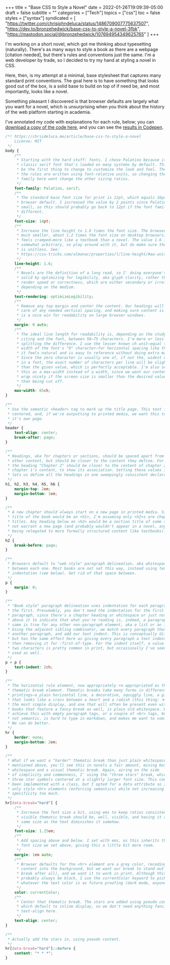 +++
title = "Base CSS to Style a Novel"
date = 2022-01-26T19:09:39-05:00
draft = false
subtitle = ""
categories = ["Tech"]
topics = ["css"]
toc = false
styles = ["syntax"]
syndicated = [
  "https://twitter.com/chrisjohndeluca/status/1486709007775637507",
  "https://dev.to/bronzehedwick/base-css-to-style-a-novel-3fbk",
  "https://mastodon.social/@bronzehedwick/107694954349625765"
]
+++

I'm working on a short novel, which got me thinking about typesetting
(naturally). There's as many ways to style a book as there are a webpage
[citation needed], but there's rules and conventions just the same. I'm
a web developer by trade, so I decided to try my hand at styling a novel
in CSS.

<!--more-->

Here, then, is my attempt at a minimal, base stylesheet that captures
many standard print conventions. The goal here is to have something that
looks good out of the box, is a solid base to build on top of if need
be, and most importantly, looks like a novel.

Something pleasant I discovered is that browser defaults are largely
what you want for a novel, which is unsurprising when you think about
the history of the web platform starting in academia.

I've annotated my code with explanations for each rule, below;
you can <a download href="./documents/novel.css">download
a copy of the code here</a>, and you can see the [results in
Codepen](https://codepen.io/bronzehedwick/pen/xxPbPwX).

```css
/*! https://chrisdeluca.me/article/base-css-to-style-a-novel
    License: MIT
 */
body {
    /**
     * Starting with the hard stuff: fonts. I chose Palatino because it's a
     * classic serif font that's loaded on many systems by default. This would
     * be the first thing to change to customize the look and feel. The rest of
     * the rules are written using font-relative units, so changing the font
     * family here wont change the other sizing ratios.
     */
    font-family: Palatino, serif;
    /**
     * The standard base font size for print is 12pt, which equals 16px, the
     * browser default. I increased the value by 2 points since Palatino runs
     * small, so this should probably go back to 12pt if the font family is
     * different.
     */
    font-size: 14pt;
    /**
     * Increase the line height to 1.6 times the font size. The browser default is
     * much smaller, about 1.2 times the font size on desktop browsers, which
     * feels cramped—more like a textbook than a novel. The value 1.6 is
     * somewhat arbitrary, so play around with it, but do make sure the value
     * is unitless. See:
     * https://css-tricks.com/almanac/properties/l/line-height/#aa-unitless-line-heights
     */
    line-height: 1.6;
    /**
     * Novels are the definition of a long read, so I' doing everyone's eyes a
     * solid by optimizing for legibility, aka glyph clarity, rather than
     * render speed or correctness, which are either secondary or irrelevant,
     * depending on the medium.
     */
    text-rendering: optimizeLegibility;
    /**
     * Remove any top margin and center the content. Our headings will take
     * care of any needed vertical spacing, and making sure content is centered
     * is a nice win for readability on large browser windows.
     */
    margin: 0 auto;
    /**
     * The ideal line length for readability is, depending on the study you're
     * citing and the font, between 50–75 characters. I'm more or less
     * splitting the difference. I use the lesser known ch unit—equal to the
     * width of the font's "0" character—for horizontal spacing like this, as
     * it feels natural and is easy to reference without doing extra math.
     * Since the zero character is usually one of, if not the, widest character
     * in a font, the exact number of characters per line will be slightly more
     * than the given value, which is perfectly acceptable. I'm also setting
     * this as a max-width instead of a width, since we want our content to
     * wrap nicely if the screen size is smaller than the desired value, rather
     * than being cut off.
     */
    max-width: 65ch;
}

/**
 * Use the semantic <header> tag to mark up the title page. This text is always
 * centered, and, if we're outputting to printed media, we want this to be on
 * it's own page.
 */
header {
    text-align: center;
    break-after: page;
}

/**
 * Headings, aka for chapters or sections, should be spaced apart from all
 * other content, but should be closer to the content they define. For example,
 * the heading "Chapter 2" should be closer to the content of chapter 2 than to
 * chapter 1's content, to show its association. Setting these values in ems
 * lets us define all the headings in one sweepingly consistent declaration.
 */
h1, h2, h3, h4, h5, h6 {
    margin-top: 2em;
    margin-bottom: 1em;
}

/**
 * A new chapter should always start on a new page in printed media. Since the
 * title of the book would be an <h1>, I'm assuming only <h2>s are chapter
 * titles. Any heading below an <h2> would be a section title of some sort, and
 * not warrant a new page (and probably wouldn't appear in a novel, anyway,
 * being relegated to more formally structured content like textbooks).
 */
h2 {
    break-before: page;
}

/**
 * Browsers default to "web style" paragraph delineation, aka whitespace
 * between each one. Most books are not set this way, instead using text
 * indentation (see below). Get rid of that space between.
 */
p {
    margin: 0;
}

/**
 * "Book style" paragraph delineation uses indentation for each paragraph after
 * the first. Presumably, you don't need the indentation for the first
 * paragraph, since there's a chapter heading or whitespace or just not text
 * above it to indicate that what you're reading is, indeed, a paragraph. The
 * same is true for any other non-paragraph element, aka a list or an image.
 * Using the adjacent sibling combinator, we match every paragraph that follows
 * another paragraph, and add our text indent. This is conceptually different
 * but has the same effect here as giving every paragraph a text indent, and
 * then removing it for :first-of-type. For the indent itself, a value of about
 * two characters is pretty common in print, but occasionally I've seen four is
 * used as well.
 */
p + p {
    text-indent: 2ch;
}

/**
 * The horizontal rule element, now appropriately re-appropriated as the
 * thematic break element. Thematic breaks take many forms in different
 * printings—a plain horizontal line, a decorative, squiggly line, a glyph
 * that looks like a cross between a heart and a radish (this thing: ❧)—but
 * the most simple display, and one that will often be present even within
 * books that feature a fancy break as well, is plain old whitespace. We could
 * achieve this with empty paragraph tags, or a couple of <br> tags, but that's
 * not semantic, is hard to type in markdown, and makes me want to vomit.
 * We can do better.
 */
hr {
    border: none;
    margin-bottom: 2em;
}

/**
 * What if we want a "harder" thematic break than just plain whitespace? As
 * mentioned above, you'll see this in novels a fair amount, mixing both
 * whitespace and a visual thematic break. Again, airing on the side
 * of simplicity and commonness, I' using the "three stars" break, which is
 * three star symbols centered at a slightly larger font size. This could have
 * been implemented with a class, but I opted for a data attribute so I could
 * only style <hr> elements (enforcing semantics) while not increasing the
 * specificity too much.
 */
hr[data-break="hard"] {
    /**
     * Increase the font size a bit, using ems to keep ratios consistent. A
     * visible thematic break should be, well, visible, and having it at the
     * same size as the text diminishes it somehow.
     */
    font-size: 1.25em;
    /**
     * Add spacing above and below. I set with ems, as this inherits the larger
     * font size we set above, giving this a little bit more room.
     */
    margin: 1em auto;
    /**
     * Browser defaults for the <hr> element are a grey color, receding the
     * content into the background, but we want our break to stand out (it's a
     * break after all), and we want it to work in print. Although this will
     * probably always be black, I use the currentColor keyword to pick up
     * whatever the text color is as future proofing (dark mode, anyone?)
     */
    color: currentColor;
    /**
     * Center that thematic break. The stars are added using pseudo content,
     * which default to inline display, so we don't need anything fancier than
     * text-align here.
     */
    text-align: center;
}

/**
 * Actually add the stars in, using pseudo content.
 */
hr[data-break="hard"]::before {
    content: "* * *";
}
```
